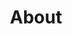 ---
title: "About"
type: "homepage"
featured_image: "/images/JS_profile_image.jpg"
intro: >-
  Hi, I'm Josh (aka Gom, JS), a **Korean-English linguist** 🇰🇷 and **fiction lover** 📗 with **5+ years** of experience, now also expanding my expertise into **webcomics/game translation** 👾. I combine linguistic skills, a deep understanding of Korean/pop culture, and my love of all types of fiction to localize Korean content for English audiences. 

study: >-
  Currently based in **South Korea** 🇰🇷, I focus on honing my **KR-EN translation** skills while reading widely in **English fiction**. I work with **computer-assisted tools** (CAT tools) such as **Trados Studio** and **Phrase** to ensure consistency and quality in my translations.

passion_title: "What I'm passionate about"
passion_text: >-
  I am passionate about **bringing Korean stories to life** in English. Working with agencies and localization teams, I develop detailed **glossaries** 📓, **collaborate closely with editors** 📝, and ensure translations are **accurate, fluent, and true to the author’s intent** ✍️ while providing an English reading experience is **seamless and engaging** 🌊. My goal is to deliver translations that read naturally in English while preserving each story’s **tone** 🌸 and **cultural roots** 🎭.

mix: >-
  With experience across genres including **Modern Romance** 💕, **Drama** 🎭, **Fantasy** 🐉, **Wuxia/Muhyeop** ⚔️, **Action Fantasy** ⚡, and **Boy’s Love** 🌸, I bring a **seasoned perspective** to localization challenges. I have collaborated with **Project Managers**, **Producers**, and **Editors** to ensure the best possible outcomes, adapting to feedback and **consistently raising the bar for quality**. My **international background** 🌏 and **full-time focus on KR–EN fiction translation** drive me to continually seek out new opportunities and hone my skills diligently.

personal: >-
  Outside work, I enjoy **lifting weights** 💪, **reading** 📚, and **developing games** 💻☕. I have a particular fondness for C++ and Lua <i class="fas fa-code"></i>.

quickfacts:
  - icon: "briefcase"
    title: "Current Role"
    value: "👨‍💻 Freelance translator for <a href=\"https://tapas.io/\" target=\"_blank\" rel=\"noopener\"><strong>Tapas</strong></a> and other agencies"
  - icon: "business-time"
    title: "Recent Projects"
    value: "🎉 Webnovels including <a href=\"https://tapas.io/series/debut-or-die-novel/info\" target=\"_blank\" rel=\"noopener\"><strong>Debut or Die</strong></a>, <a href=\"https://tapas.io/series/solo-leveling-ragnarok-novel/info\" target=\"_blank\" rel=\"noopener\"><strong>Solo Leveling: Ragnarok</strong></a>, <a href=\"https://tapas.io/series/the-housekeeper-of-the-dungeon-novel/info\" target=\"_blank\" rel=\"noopener\"><strong>Housekeeper of the Dungeon</strong></a>"
  - icon: "language"
    title: "Languages"
    value: |
      - 🇬🇧 English (Full Professional)
      - 🇰🇷 Korean (Native)
  - icon: "heart"
    title: "Interests"
    value: |
      - 🎮 Gaming
      - 📚 Reading
      - 👨‍💻 Coding
      - 💪 Weights
---